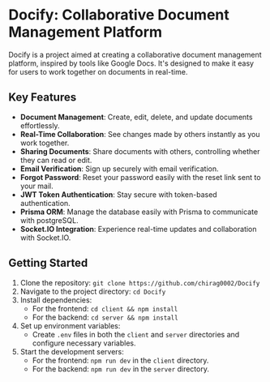 # Docify: Collaborative Document Management Platform

Docify is a project aimed at creating a collaborative document management platform, inspired by tools like Google Docs. It's designed to make it easy for users to work together on documents in real-time.

## Key Features

- **Document Management**: Create, edit, delete, and update documents effortlessly.
- **Real-Time Collaboration**: See changes made by others instantly as you work together.
- **Sharing Documents**: Share documents with others, controlling whether they can read or edit.
- **Email Verification**: Sign up securely with email verification.
- **Forgot Password**: Reset your password easily with the reset link sent to your mail.
- **JWT Token Authentication**: Stay secure with token-based authentication.
- **Prisma ORM**: Manage the database easily with Prisma to communicate with postgreSQL.
- **Socket.IO Integration**: Experience real-time updates and collaboration with Socket.IO.


## Getting Started

1. Clone the repository: `git clone https://github.com/chirag0002/Docify`
2. Navigate to the project directory: `cd Docify`
3. Install dependencies:
   - For the frontend: `cd client && npm install`
   - For the backend: `cd server && npm install`
4. Set up environment variables:
   - Create `.env` files in both the `client` and `server` directories and configure necessary variables.
5. Start the development servers:
   - For the frontend: `npm run dev` in the `client` directory.
   - For the backend: `npm run dev` in the `server` directory.

